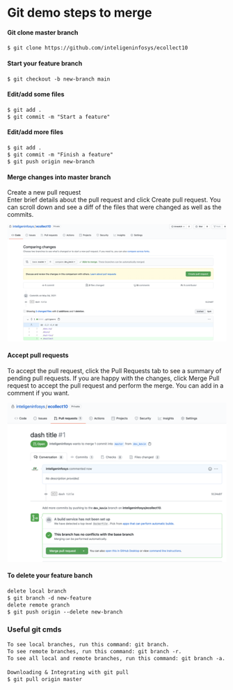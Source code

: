 # Git demo steps to merge

#### Git clone master branch
```
$ git clone https://github.com/inteligeninfosys/ecollect10
```

#### Start your feature branch
```
$ git checkout -b new-branch main
```
#### Edit/add some files
```
$ git add .
$ git commit -m "Start a feature"
```
#### Edit/add more files
```
$ git add .
$ git commit -m "Finish a feature"
$ git push origin new-branch
```
#### Merge changes into master branch
Create a new pull request\
Enter brief details about the pull request and click Create pull request. You can scroll down and see a diff of the files that were changed as well as the commits.

![alt text](https://github.com/inteligeninfosys/ecollect-docs/blob/main/git_pull_request.png?raw=true)

#### Accept pull requests
To accept the pull request, click the Pull Requests tab to see a summary of pending pull requests. If you are happy with the changes, click Merge Pull request to accept the pull request and perform the merge. You can add in a comment if you want.

![alt text](https://github.com/inteligeninfosys/ecollect-docs/blob/main/git_accept_pull_request.png?raw=true)

#### To delete your feature banch
```
delete local branch
$ git branch -d new-feature
delete remote granch
$ git push origin --delete new-branch
```
### Useful git cmds
```
To see local branches, run this command: git branch.
To see remote branches, run this command: git branch -r.
To see all local and remote branches, run this command: git branch -a.

Downloading & Integrating with git pull
$ git pull origin master
```
